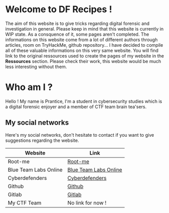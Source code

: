 # Welcome to DF Recipes !

The aim of this website is to give tricks regarding digital forensic and investigation in general.
Please keep in mind that this website is currently in WIP state. As a consquence of it, some pages aren't completed.
The informations on this website come from a lot of different authors through articles, room on TryHackMe, github repository... I have decided to compile all of these valuable informations on this very same website. You will find link to the original ressources used to create the pages of my website in the **Ressources** section. Please check their work, this website would be much less interesting without them.

# Who am I ?

Hello ! My name is Prantice, I'm a student in cybersecurity studies which is a digital forensic enjoyer and a member of CTF team brain tea'sers.

## My social networks
Here's my social networks, don't hesitate to contact if you want to give suggestions regarding the website.


|Website|Link|
|-|-|
|Root-me|[Root-me](https://www.root-me.org/Prantice?lang=fr)|
|Blue Team Labs Online|[Blue Team Labs Online](https://blueteamlabs.online/home/user/20771115c57e505dae4df5)|
|Cyberdefenders|[Cyberdefenders](https://cyberdefenders.org/profile/Prantice)|
|Github|[Github](https://github.com/Praentice/)|
|Gitlab|[Gitlab](https://gitlab.com/Prantice)|
|My CTF Team|No link for now !|

